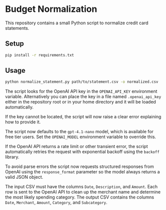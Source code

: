 # Budget Normalization

This repository contains a small Python script to normalize credit card statements.

## Setup

```bash
pip install -r requirements.txt
```

## Usage

```bash
python normalize_statement.py path/to/statement.csv -o normalized.csv
```

The script looks for the OpenAI API key in the `OPENAI_API_KEY` environment
variable. Alternatively you can place the key in a file named
`.openai_api_key` either in the repository root or in your home directory and
it will be loaded automatically.

If the key cannot be located, the script will now raise a clear error
explaining how to provide it.

The script now defaults to the `gpt-4.1-nano` model, which is available for
free tier users. Set the `OPENAI_MODEL` environment variable to override this.

If the OpenAI API returns a rate limit or other transient error, the script
automatically retries the request with exponential backoff using the `backoff`
library.

To avoid parse errors the script now requests structured responses from
OpenAI using the `response_format` parameter so the model always returns a
valid JSON object.

The input CSV must have the columns `Date`, `Description`, and `Amount`. Each row
is sent to the OpenAI API to clean up the merchant name and determine the most
likely spending category. The output CSV contains the columns `Date`, `Merchant`,
`Amount`, `Category`, and `Subcategory`.


